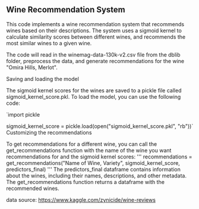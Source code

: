 ## Wine Recommendation System

This code implements a wine recommendation system that recommends wines based on their descriptions. The system uses a sigmoid kernel to calculate similarity scores between different wines, and recommends the most similar wines to a given wine.

The code will read in the winemag-data-130k-v2.csv file from the dblib folder, preprocess the data, and generate recommendations for the wine "Omira Hills, Merlot".

Saving and loading the model

The sigmoid kernel scores for the wines are saved to a pickle file called sigmoid_kernel_score.pkl. To load the model, you can use the following code:

`import pickle

sigmoid_kernel_score = pickle.load(open("sigmoid_kernel_score.pkl", "rb"))`
Customizing the recommendations

To get recommendations for a different wine, you can call the get_recommendations function with the name of the wine you want recommendations for and the sigmoid kernel scores:
'''
recommendations = get_recommendations("Name of Wine, Variety", sigmoid_kernel_score, predictors_final)
'''
The predictors_final dataframe contains information about the wines, including their names, descriptions, and other metadata. The get_recommendations function returns a dataframe with the recommended wines.

data source: https://www.kaggle.com/zynicide/wine-reviews

